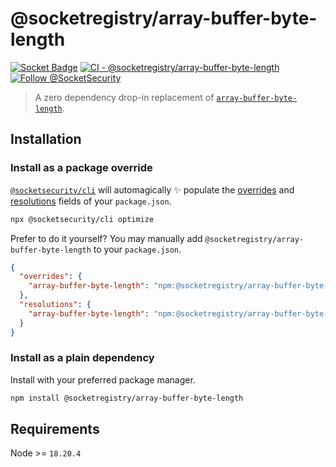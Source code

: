 # @socketregistry/array-buffer-byte-length

[![Socket Badge](https://socket.dev/api/badge/npm/package/@socketregistry/array-buffer-byte-length)](https://socket.dev/npm/package/@socketregistry/array-buffer-byte-length)
[![CI - @socketregistry/array-buffer-byte-length](https://github.com/SocketDev/socket-registry-js/actions/workflows/test.yml/badge.svg)](https://github.com/SocketDev/socket-registry-js/actions/workflows/test.yml)
[![Follow @SocketSecurity](https://img.shields.io/twitter/follow/SocketSecurity?style=social)](https://twitter.com/SocketSecurity)

> A zero dependency drop-in replacement of
> [`array-buffer-byte-length`](https://www.npmjs.com/package/array-buffer-byte-length).

## Installation

### Install as a package override

[`@socketsecurity/cli`](https://www.npmjs.com/package/@socketsecurity/cli) will
automagically :sparkles: populate the
[overrides](https://docs.npmjs.com/cli/v9/configuring-npm/package-json#overrides)
and [resolutions](https://yarnpkg.com/configuration/manifest#resolutions) fields
of your `package.json`.

```sh
npx @socketsecurity/cli optimize
```

Prefer to do it yourself? You may manually add
`@socketregistry/array-buffer-byte-length` to your `package.json`.

```json
{
  "overrides": {
    "array-buffer-byte-length": "npm:@socketregistry/array-buffer-byte-length@^1"
  },
  "resolutions": {
    "array-buffer-byte-length": "npm:@socketregistry/array-buffer-byte-length@^1"
  }
}
```

### Install as a plain dependency

Install with your preferred package manager.

```sh
npm install @socketregistry/array-buffer-byte-length
```

## Requirements

Node >= `18.20.4`
